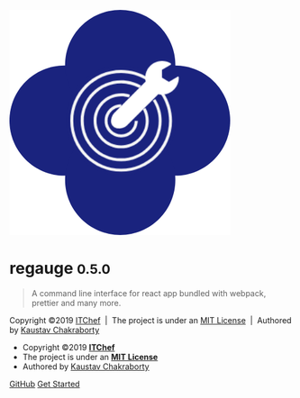 ![logo](/static/images/regauge-logo-dark.png ":size=150")
# regauge <small>0.5.0</small>

> A command line interface for react app bundled with webpack, prettier and many more.

<div class="cover__footer">

Copyright &copy;2019 [ITChef](https://github.com/itchef) &nbsp;|&nbsp;
The project is under an [MIT License](/#/pages/license) &nbsp;|&nbsp;
Authored by [Kaustav Chakraborty](https://github.com/phoenixTW)

</div>
<div class="cover__footer-mobile">

- Copyright &copy;2019 **[ITChef](https://github.com/itchef)**
- The project is under an **[MIT License](/#/pages/license)**
- Authored by [Kaustav Chakraborty](https://github.com/phoenixTW)

</div>

[GitHub](https://github.com/itchef/regauge)
[Get Started](/pages/introduction.md)
